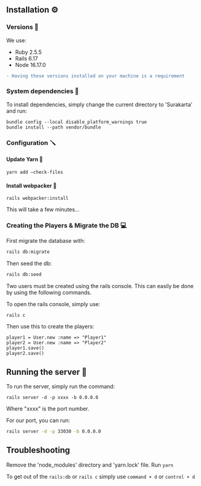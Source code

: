 ## Installation :gear:

### Versions :gem:
We use:
- Ruby 2.5.5
- Rails 6.17
- Node 16.17.0

```diff 
- Having these versions installed on your machine is a requirement
```

### System dependencies :hammer:
To install dependencies, simply change the current directory to 'Surakarta' and run:

```
bundle config --local disable_platform_warnings true
bundle install --path vendor/bundle
```

### Configuration :screwdriver:

#### Update Yarn :yarn:
```
yarn add –check-files
```

#### Install webpacker :space_invader:
```
rails webpacker:install
```
This will take a few minutes...

### Creating the Players & Migrate the DB :computer:
First migrate the database with:

```bash
rails db:migrate
```

Then seed the db:

```bash
rails db:seed
```

Two users must be created using the rails console. This can easily be done by using the following commands.

To open the rails console, simply use:

```rails
rails c
```

Then use this to create the players:

```rails
player1 = User.new :name => "Player1"
player2 = User.new :name => "Player2"
player1.save()
player2.save()
```

## Running the server :runner:

To run the server, simply run the command:
```
rails server -d -p xxxx -b 0.0.0.0
```

Where "xxxx" is the port number.

For our port, you can run:

```bash
rails server -d -p 33030 -b 0.0.0.0
```

## Troubleshooting
Remove the 'node_modules' directory and 'yarn.lock' file.
Run ```yarn```

To get out of the ```rails:db``` or ```rails c``` simply use ```command + d``` or ```control + d```

